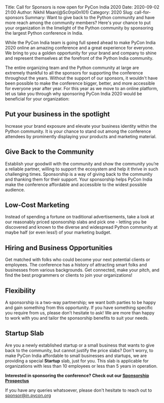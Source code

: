 Title: Call for Sponsors is now open for PyCon India 2020
Date: 2020-09-02 21:00 
Author: Nikhil Maan(@Sc0rpi0n101)
Category: 2020 
Slug: call-for-sponsors
Summary: Want to give back to the Python community and have more reach among the community members? Here's your chance to put your organization in the limelight of the Python community by sponsoring the largest Python conference in India. 

While the PyCon India team is going full speed ahead to make PyCon India 2020 online an amazing conference and a great experience for everyone. We bring to you a golden opportunity for your brand and company to shine and represent themselves at the forefront of the Python India community.


The entire organizing team and the Python community at large are extremely thankful to all the sponsors for supporting the conference throughout the years. Without the support of our sponsors, it wouldn't have been possible to make the conference bigger, better, and more accessible for everyone year after year. For this year as we move to an online platform, let us take you through why sponsoring PyCon India 2020 would be beneficial for your organization:

## Put your business in the spotlight

Increase your brand exposure and elevate your business identity within the Python community. It is your chance to stand out among the conference attendees by prominently displaying your products and marketing material.

## Give Back to the Community

Establish your goodwill with the community and show the community you’re a reliable partner, willing to support the ecosystem and help it thrive in such challenging times. Sponsorship is a way of giving back to the community and thanking them for their support. Your sponsorship helps PyCon India make the conference affordable and accessible to the widest possible audience.

## Low-Cost Marketing

Instead of spending a fortune on traditional advertisements, take a look at our reasonably priced sponsorship slabs and pick one - letting you be discovered and known to the diverse and widespread Python community at maybe half (or even less!) of your marketing budget.

## Hiring and Business Opportunities

Get matched with folks who could become your next potential clients or employees. The conference has a history of attracting smart folks and businesses from various backgrounds. Get connected, make your pitch, and find the best programmers or clients to join your organizations!

## Flexibility

A sponsorship is a two-way partnership; we want both parties to be happy and gain something from this opportunity. If you have something specific you require from us, please don’t hesitate to ask! We are more than happy to work with you and tailor the sponsorship benefits to suit your needs.

## Startup Slab

Are you a newly established startup or a small business that wants to give back to the community, but cannot justify the price slabs? Don't worry, to make PyCon India affordable to small businesses and startups, we are providing a special **Startup** slab, just for you. This slab is applicable for organizations with less than 10 employees or less than 5 years in operation.

**Interested in sponsoring the conference? Check out our [Sponsorship Prospectus](https://in.pycon.org/2020/sponsorship-prospectus.pdf)**

If you have any queries whatsoever, please don't hesitate to reach out to <sponsor@in.pycon.org>
